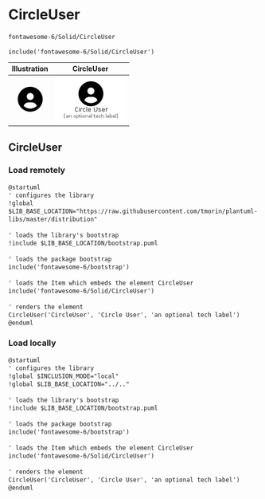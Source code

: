 # CircleUser


```text
fontawesome-6/Solid/CircleUser
```

```text
include('fontawesome-6/Solid/CircleUser')
```



| Illustration | CircleUser |
| :---: | :---: |
| ![illustration for Illustration](../../fontawesome-6/Solid/CircleUser.png) | ![illustration for CircleUser](../../fontawesome-6/Solid/CircleUser.Local.png) |




## CircleUser

### Load remotely
```plantuml
@startuml
' configures the library
!global $LIB_BASE_LOCATION="https://raw.githubusercontent.com/tmorin/plantuml-libs/master/distribution"

' loads the library's bootstrap
!include $LIB_BASE_LOCATION/bootstrap.puml

' loads the package bootstrap
include('fontawesome-6/bootstrap')

' loads the Item which embeds the element CircleUser
include('fontawesome-6/Solid/CircleUser')

' renders the element
CircleUser('CircleUser', 'Circle User', 'an optional tech label')
@enduml
```

### Load locally
```plantuml
@startuml
' configures the library
!global $INCLUSION_MODE="local"
!global $LIB_BASE_LOCATION="../.."

' loads the library's bootstrap
!include $LIB_BASE_LOCATION/bootstrap.puml

' loads the package bootstrap
include('fontawesome-6/bootstrap')

' loads the Item which embeds the element CircleUser
include('fontawesome-6/Solid/CircleUser')

' renders the element
CircleUser('CircleUser', 'Circle User', 'an optional tech label')
@enduml
```

